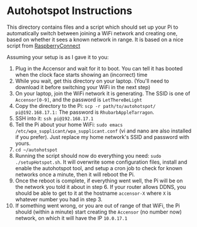 ﻿# Autohotspot Instructions
This directory contains files and a script which should set up your Pi to automatically switch between joining a WiFi network and creating one, based on whether it sees a known network in range.  It is based on a nice script from [RaspberryConnect](http://www.raspberryconnect.com/network/item/331-raspberry-pi-auto-wifi-hotspot-switch-direct-connection)

Assuming your setup is as I gave it to you:

 1. Plug in the Accensor and wait for it to boot.  You can tell it has booted when the clock face starts showing an (incorrect) time
 2. While you wait, get this directory on your laptop.  (You'll need to download it before switching your WiFi in the next step)
 3. On your laptop, join the WiFi network it is generating.  The SSID is one of `Accensor[0-9]`, and the password is `LetThereBeLight`
 4. Copy the directory to the Pi: `scp -r path/to/autohotspot/ pi@192.168.17.1:` The password is `RhubarbAppleTarragon`.
 5. SSH into it: `ssh pi@192.168.17.1`
 6. Tell the Pi about your home WiFi: `sudo emacs /etc/wpa_supplicant/wpa_supplicant.conf` (vi and nano are also installed if you prefer).  Just replace my home network's SSID and password with yours.
 7. `cd ~/autohotspot`
 8.  Running the script should now do everything you need: `sudo ./setupHotspot.sh`.  It will overwrite some configuration files, install and enable the autohotspot tool, and setup a cron job to check for known networks once a minute, then it will reboot the Pi.
 9. Once the reboot is complete, if everything went well, the Pi will be on the network you told it about in step 6.  If your router allows DDNS, you should be able to get to it at the hostname `accensor-X` where `X` is whatever number you had in step 3.
 10. If something went wrong, or you are out of range of that WiFi, the Pi should (within a minute) start creating the `Accensor` (no number now) network, on which it will have the IP `10.0.17.1` 
